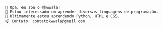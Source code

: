     👋 Opa, eu sou o @kwwala!
    👀 Estou interessado em aprender diversas linguagens de programação.
    📖 Ultimamente estou aprendendo Python, HTML e CSS.
    📫 Contato: contatokwwala@gmail.com
    
